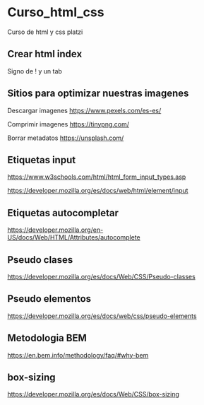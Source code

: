# Curso_html_css

Curso de html y css platzi

## Crear html index

Signo de ! y un tab

## Sitios para optimizar nuestras imagenes

Descargar imagenes
https://www.pexels.com/es-es/

Comprimir imagenes
https://tinypng.com/

Borrar metadatos 
https://unsplash.com/

## Etiquetas input

https://www.w3schools.com/html/html_form_input_types.asp

https://developer.mozilla.org/es/docs/web/html/element/input

## Etiquetas autocompletar

https://developer.mozilla.org/en-US/docs/Web/HTML/Attributes/autocomplete

## Pseudo clases
https://developer.mozilla.org/es/docs/Web/CSS/Pseudo-classes

## Pseudo elementos
https://developer.mozilla.org/es/docs/web/css/pseudo-elements

## Metodologia BEM
https://en.bem.info/methodology/faq/#why-bem

## box-sizing
https://developer.mozilla.org/es/docs/Web/CSS/box-sizing
